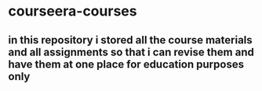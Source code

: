# courseera-courses
## in this repository i stored all the course materials and all assignments so that i can revise them and have them at one place for education purposes only
